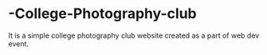 # -College-Photography-club
It is a simple college photography club website created as a part of web dev event.
